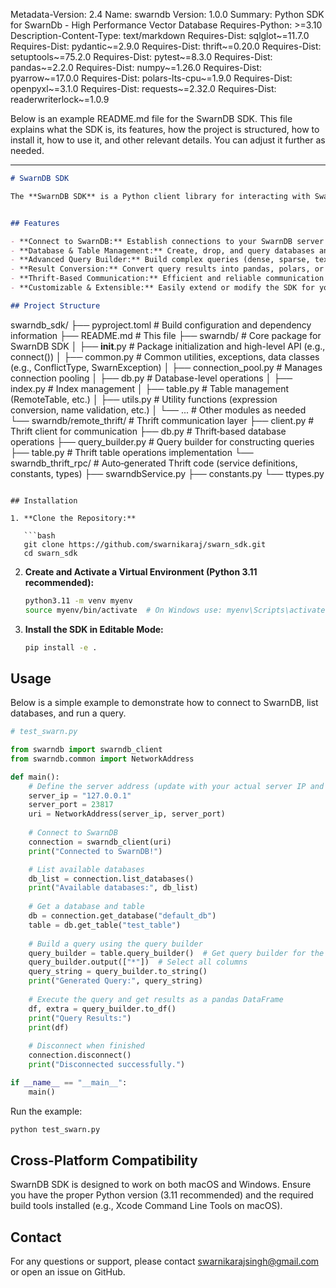 Metadata-Version: 2.4
Name: swarndb
Version: 1.0.0
Summary: Python SDK for SwarnDb - High Performance Vector Database
Requires-Python: >=3.10
Description-Content-Type: text/markdown
Requires-Dist: sqlglot~=11.7.0
Requires-Dist: pydantic~=2.9.0
Requires-Dist: thrift~=0.20.0
Requires-Dist: setuptools~=75.2.0
Requires-Dist: pytest~=8.3.0
Requires-Dist: pandas~=2.2.0
Requires-Dist: numpy~=1.26.0
Requires-Dist: pyarrow~=17.0.0
Requires-Dist: polars-lts-cpu~=1.9.0
Requires-Dist: openpyxl~=3.1.0
Requires-Dist: requests~=2.32.0
Requires-Dist: readerwriterlock~=1.0.9

Below is an example README.md file for the SwarnDB SDK. This file explains what the SDK is, its features, how the project is structured, how to install it, how to use it, and other relevant details. You can adjust it further as needed.

---

```markdown
# SwarnDB SDK

The **SwarnDB SDK** is a Python client library for interacting with SwarnDB – a vector database optimized for handling high-dimensional data such as vectors, tensors, and sparse data. This SDK provides a clean, Thrift‑based API for database operations, table management, and complex vector search queries, with a focus on performance and ease-of-use.


## Features

- **Connect to SwarnDB:** Establish connections to your SwarnDB server using a simple API.
- **Database & Table Management:** Create, drop, and query databases and tables.
- **Advanced Query Builder:** Build complex queries (dense, sparse, text, tensor, and fusion searches) using a fluent, chainable interface.
- **Result Conversion:** Convert query results into pandas, polars, or Apache Arrow DataFrames.
- **Thrift-Based Communication:** Efficient and reliable communication with the server using Apache Thrift.
- **Customizable & Extensible:** Easily extend or modify the SDK for your specific use case.

## Project Structure

```
swarndb_sdk/
├── pyproject.toml                # Build configuration and dependency information
├── README.md                     # This file
├── swarndb/                       # Core package for SwarnDB SDK
│   ├── __init__.py               # Package initialization and high-level API (e.g., connect())
│   ├── common.py                 # Common utilities, exceptions, data classes (e.g., ConflictType, SwarnException)
│   ├── connection_pool.py        # Manages connection pooling
│   ├── db.py                     # Database-level operations
│   ├── index.py                  # Index management
│   ├── table.py                  # Table management (RemoteTable, etc.)
│   ├── utils.py                  # Utility functions (expression conversion, name validation, etc.)
│   └── ...                       # Other modules as needed
└── swarndb/remote_thrift/         # Thrift communication layer
    ├── client.py                 # Thrift client for communication
    ├── db.py                     # Thrift‑based database operations
    ├── query_builder.py          # Query builder for constructing queries
    ├── table.py                  # Thrift table operations implementation
    └── swarndb_thrift_rpc/        # Auto‑generated Thrift code (service definitions, constants, types)
        ├── swarndbService.py
        ├── constants.py
        └── ttypes.py
```

## Installation

1. **Clone the Repository:**

   ```bash
   git clone https://github.com/swarnikaraj/swarn_sdk.git
   cd swarn_sdk
   ```

2. **Create and Activate a Virtual Environment (Python 3.11 recommended):**

   ```bash
   python3.11 -m venv myenv
   source myenv/bin/activate  # On Windows use: myenv\Scripts\activate
   ```

3. **Install the SDK in Editable Mode:**

   ```bash
   pip install -e .
   ```

## Usage

Below is a simple example to demonstrate how to connect to SwarnDB, list databases, and run a query.

```python
# test_swarn.py

from swarndb import swarndb_client
from swarndb.common import NetworkAddress

def main():
    # Define the server address (update with your actual server IP and port)
    server_ip = "127.0.0.1"
    server_port = 23817
    uri = NetworkAddress(server_ip, server_port)
    
    # Connect to SwarnDB
    connection = swarndb_client(uri)
    print("Connected to SwarnDB!")

    # List available databases
    db_list = connection.list_databases()
    print("Available databases:", db_list)
    
    # Get a database and table
    db = connection.get_database("default_db")
    table = db.get_table("test_table")
    
    # Build a query using the query builder
    query_builder = table.query_builder()  # Get query builder for the table
    query_builder.output(["*"])  # Select all columns
    query_string = query_builder.to_string()
    print("Generated Query:", query_string)
    
    # Execute the query and get results as a pandas DataFrame
    df, extra = query_builder.to_df()
    print("Query Results:")
    print(df)
    
    # Disconnect when finished
    connection.disconnect()
    print("Disconnected successfully.")

if __name__ == "__main__":
    main()
```

Run the example:

```bash
python test_swarn.py
```


## Cross-Platform Compatibility

SwarnDB SDK is designed to work on both macOS and Windows. Ensure you have the proper Python version (3.11 recommended) and the required build tools installed (e.g., Xcode Command Line Tools on macOS).

## Contact

For any questions or support, please contact [swarnikarajsingh@gmail.com](mailto:swarnikarajsingh@gmail.com) or open an issue on GitHub.
```